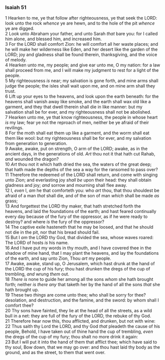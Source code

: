### Isaiah 51

1 Hearken to me, ye that follow after righteousness, ye that seek the LORD: look unto the rock *whence* ye are hewn, and to the hole of the pit *whence* ye are digged.  
2 Look unto Abraham your father, and unto Sarah *that* bare you: for I called him alone, and blessed him, and increased him.  
3 For the LORD shall comfort Zion: he will comfort all her waste places; and he will make her wilderness like Eden, and her desert like the garden of the LORD; joy and gladness shall be found therein, thanksgiving, and the voice of melody.  
4 Hearken unto me, my people; and give ear unto me, O my nation: for a law shall proceed from me, and I will make my judgment to rest for a light of the people.  
5 My righteousness *is* near; my salvation is gone forth, and mine arms shall judge the people; the isles shall wait upon me, and on mine arm shall they trust.  
6 Lift up your eyes to the heavens, and look upon the earth beneath: for the heavens shall vanish away like smoke, and the earth shall wax old like a garment, and they that dwell therein shall die in like manner: but my salvation shall be for ever, and my righteousness shall not be abolished.  
7 Hearken unto me, ye that know righteousness, the people in whose heart *is* my law; fear ye not the reproach of men, neither be ye afraid of their revilings.  
8 For the moth shall eat them up like a garment, and the worm shall eat them like wool: but my righteousness shall be for ever, and my salvation from generation to generation.  
9 Awake, awake, put on strength, O arm of the LORD; awake, as in the ancient days, in the generations of old. *Art* thou not it that hath cut Rahab, *and* wounded the dragon?  
10 *Art* thou not it which hath dried the sea, the waters of the great deep; that hath made the depths of the sea a way for the ransomed to pass over?  
11 Therefore the redeemed of the LORD shall return, and come with singing unto Zion; and everlasting joy *shall be* upon their head: they shall obtain gladness and joy; *and* sorrow and mourning shall flee away.  
12 I, *even* I, *am* he that comforteth you: who *art* thou, that thou shouldest be afraid of a man *that* shall die, and of the son of man *which* shall be made *as* grass;  
13 And forgettest the LORD thy maker, that hath stretched forth the heavens, and laid the foundations of the earth; and hast feared continually every day because of the fury of the oppressor, as if he were ready to destroy? and where *is* the fury of the oppressor?  
14 The captive exile hasteneth that he may be loosed, and that he should not die in the pit, nor that his bread should fail.  
15 But I *am* the LORD thy God, that divided the sea, whose waves roared: The LORD of hosts *is* his name.  
16 And I have put my words in thy mouth, and I have covered thee in the shadow of mine hand, that I may plant the heavens, and lay the foundations of the earth, and say unto Zion, Thou *art* my people.  
17 Awake, awake, stand up, O Jerusalem, which hast drunk at the hand of the LORD the cup of his fury; thou hast drunken the dregs of the cup of trembling, *and* wrung *them* out.  
18 *There is* none to guide her among all the sons *whom* she hath brought forth; neither *is there any* that taketh her by the hand of all the sons *that* she hath brought up.  
19 These two *things* are come unto thee; who shall be sorry for thee? desolation, and destruction, and the famine, and the sword: by whom shall I comfort thee?  
20 Thy sons have fainted, they lie at the head of all the streets, as a wild bull in a net: they are full of the fury of the LORD, the rebuke of thy God.  
21 Therefore hear now this, thou afflicted, and drunken, but not with wine:  
22 Thus saith thy Lord the LORD, and thy God *that* pleadeth the cause of his people, Behold, I have taken out of thine hand the cup of trembling, *even* the dregs of the cup of my fury; thou shalt no more drink it again:  
23 But I will put it into the hand of them that afflict thee; which have said to thy soul, Bow down, that we may go over: and thou hast laid thy body as the ground, and as the street, to them that went over.  
